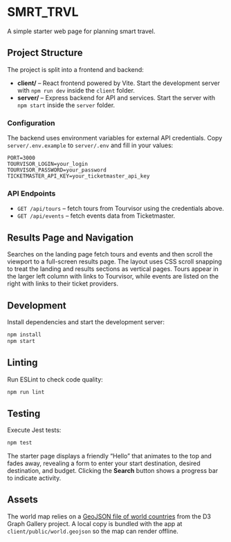 # SMRT_TRVL

A simple starter web page for planning smart travel.

## Project Structure

The project is split into a frontend and backend:

- **client/** – React frontend powered by Vite. Start the development server with `npm run dev` inside the `client` folder.
- **server/** – Express backend for API and services. Start the server with `npm start` inside the `server` folder.

### Configuration

The backend uses environment variables for external API credentials. Copy `server/.env.example` to `server/.env` and fill in your values:

```
PORT=3000
TOURVISOR_LOGIN=your_login
TOURVISOR_PASSWORD=your_password
TICKETMASTER_API_KEY=your_ticketmaster_api_key
```

### API Endpoints

- `GET /api/tours` – fetch tours from Tourvisor using the credentials above.
- `GET /api/events` – fetch events data from Ticketmaster.

## Results Page and Navigation

Searches on the landing page fetch tours and events and then scroll the viewport to a full-screen results page. The layout uses
CSS scroll snapping to treat the landing and results sections as vertical pages. Tours appear in the larger left column with
links to Tourvisor, while events are listed on the right with links to their ticket providers.

## Development

Install dependencies and start the development server:

```bash
npm install
npm start
```

## Linting

Run ESLint to check code quality:

```bash
npm run lint
```

## Testing

Execute Jest tests:

```bash
npm test
```

The starter page displays a friendly “Hello” that animates to the top and fades away, revealing a form to enter your start destination, desired destination, and budget. Clicking the **Search** button shows a progress bar to indicate activity.

## Assets

The world map relies on a [GeoJSON file of world countries](https://github.com/holtzy/D3-graph-gallery/blob/master/DATA/world.geojson) from the D3 Graph Gallery project. A local copy is bundled with the app at `client/public/world.geojson` so the map can render offline.

